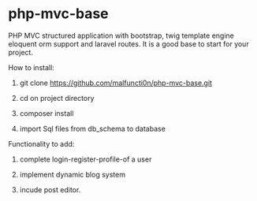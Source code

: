 # php-mvc-base
PHP MVC structured application with bootstrap, twig template engine eloquent orm support and laravel routes. It is a good base to start for your project.

How to install:

1) git clone https://github.com/malfuncti0n/php-mvc-base.git

2) cd on project directory

3) composer install

4) import Sql files from db_schema to database



Functionality to add:

1) complete login-register-profile-of a user

2) implement dynamic blog system

3) incude post editor.
